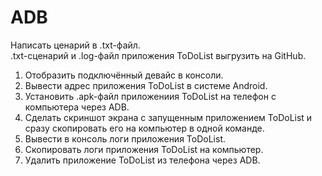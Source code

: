 # ADB

Написать ценарий в .txt-файл.  
.txt-сценарий и .log-файл приложения ToDoList выгрузить на GitHub.
1. Отобразить подключённый девайс в консоли.
2. Вывести адрес приложения ToDoList в системе Android.
3. Установить .apk-файл приложениия ToDoList на телефон с компьютера через ADB.
4. Сделать скриншот экрана с запущенным приложением ToDoList и сразу скопировать его на компьютер в одной команде.
5. Вывести в консоль логи приложения ToDoList.
6. Скопировать логи приложения ToDoList на компьютер.
7. Удалить приложение ToDoList из телефона через ADB.